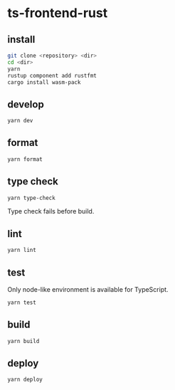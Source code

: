 # ts-frontend-rust

## install

```sh
git clone <repository> <dir>
cd <dir>
yarn
rustup component add rustfmt
cargo install wasm-pack
```

## develop

```sh
yarn dev
```

## format

```sh
yarn format
```

## type check

```sh
yarn type-check
```

Type check fails before build.

## lint

```sh
yarn lint
```

## test

Only node-like environment is available for TypeScript.

```sh
yarn test
```

## build

```sh
yarn build
```

## deploy

```sh
yarn deploy
```
